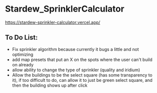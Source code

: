 # Stardew_SprinklerCalculator

https://stardew-sprinkler-calculator.vercel.app/

## To Do List:
- Fix sprinkler algorithm because currently it bugs a little and not optimizing
- add map presets that put an X on the spots where the user can't build on already
- allow ability to change the type of sprinkler (quality and iridium)
- Allow the buildings to be the select square (has some transparency to it), if too difficult to do, can allow it to just be green select square, and then the building shows up after click
